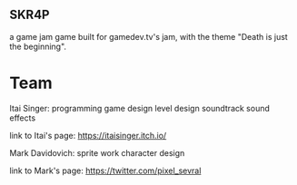 ## SKR4P
a game jam game built for gamedev.tv's jam, with the theme "Death is just the beginning".

# Team
Itai Singer: 
programming
game design
level design
soundtrack
sound effects

link to Itai's page: https://itaisinger.itch.io/

Mark Davidovich:
sprite work
character design 

link to Mark's page: https://twitter.com/pixel_sevral



